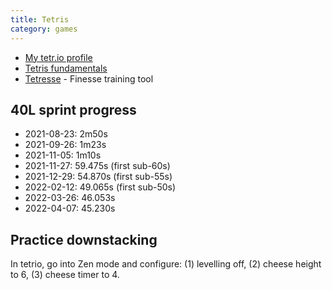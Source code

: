 ```yaml
---
title: Tetris
category: games
---
```


- [My tetr.io profile](https://ch.tetr.io/u/wqwqwq)
- [Tetris fundamentals](https://www.tetrisconcept.com/p/start.html)
- [Tetresse](https://tetresse.harddrop.com/) - Finesse training tool

## 40L sprint progress

- 2021-08-23: 2m50s
- 2021-09-26: 1m23s
- 2021-11-05: 1m10s
- 2021-11-27: 59.475s (first sub-60s)
- 2021-12-29: 54.870s (first sub-55s)
- 2022-02-12: 49.065s (first sub-50s)
- 2022-03-26: 46.053s
- 2022-04-07: 45.230s

## Practice downstacking

In tetrio, go into Zen mode and configure: (1) levelling off, (2) cheese height
to 6, (3) cheese timer to 4.
